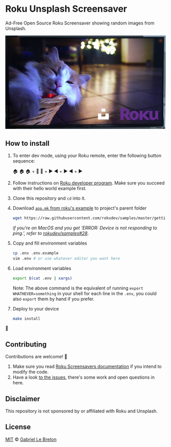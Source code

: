 # Roku Unsplash Screensaver

Ad-Free Open Source Roku Screensaver showing random images from Unsplash.

![Roku Unsplash Screensaver header image](./docs/header.jpg)

## How to install

1. To enter dev mode, using your Roku remote, enter the following button sequence:

    🏠 🏠 🏠 + 🔼 🔼 + ▶️ ◀️ + ▶️ ◀️ + ▶️

1. Follow instructions on [Roku developer program](https://developer.roku.com/en-ca/docs/developer-program/getting-started/roku-dev-prog.md). Make sure you succeed with their hello world example first.
1. Clone this repository and `cd` into it.
1. Download [`app.mk` from roku's example](https://github.com/rokudev/samples/blob/master/getting%20started/makefile/app.mk) to project's parent folder

    ```bash
    wget https://raw.githubusercontent.com/rokudev/samples/master/getting%20started/makefile/app.mk -O ../app.mk
    ```

    _if you're on MacOS and you get 'ERROR: Device is not responding to ping.', refer to [rokudev/samples#28](https://github.com/rokudev/samples/issues/28)_.

1. Copy and fill environment variables

    ```bash
    cp .env .env.example
    vim .env # or use whatever editor you want here
    ```

1. Load environment variables

    ```bash
    export $(cat .env | xargs)
    ```
    
    Note: The above command is the equivalent of running `export WHATHEVER=something` in your shell for each line in the `.env`, you could also `export` them by hand if you prefer.

1. Deploy to your device

    ```bash
    make install
    ```

:tada:

## Contributing

Contributions are welcome! 🙏

1. Make sure you read [Roku Screensavers documentation](https://developer.roku.com/en-ca/docs/developer-program/media-playback/screensavers.md) if you intend to modify the code.
2. Have a look [to the issues](https://github.com/gableroux/roku-unsplash-screensaver/issues), there's some work and open questions in here.

## Disclaimer

This repository is not sponsored by or affiliated with Roku and Unsplash.

## License

[MIT](LICENSE.md) © [Gabriel Le Breton](https://gableroux.com)


